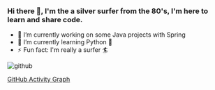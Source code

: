 ### Hi there 👋, I'm the a silver surfer from the 80's, I'm here to learn and share code.

- 🔭 I’m currently working on some Java projects with Spring
- 🌱 I’m currently learning Python 🐍 
- ⚡ Fun fact: I'm really a surfer 🏄 
<!--
**silversurfer8080/silversurfer8080** is a ✨ _special_ ✨ repository because its `README.md` (this file) appears on your GitHub profile.

Here are some ideas to get you started:

- 🔭 I’m currently working on ...
- 🌱 I’m currently learning ...
- 👯 I’m looking to collaborate on ...
- 🤔 I’m looking for help with ...
- 💬 Ask me about ...
- 📫 How to reach me: ...
- 😄 Pronouns: ...
- ⚡ Fun fact: ...
-->
![github](https://img.shields.io/badge/GitHub-000000?style=for-the-badge&logo=GitHub&logoColor=white)

[GitHub Activity Graph](https://activity-graph.herokuapp.com/graph?username=silversurfer8080&theme=dracula&hide_border=true)
